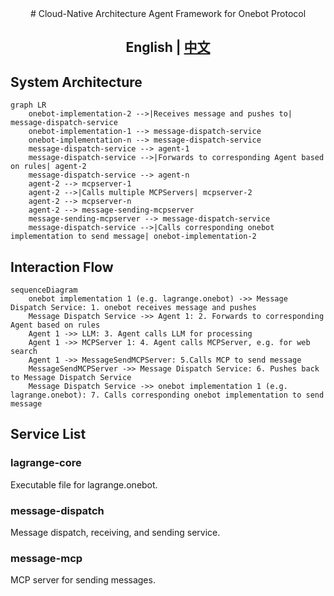<div align="center">
# Cloud-Native Architecture Agent Framework for Onebot Protocol


## English | [中文](./docs/README_CN.md)

</div>

## System Architecture

```mermaid
graph LR
	onebot-implementation-2 -->|Receives message and pushes to| message-dispatch-service
	onebot-implementation-1 --> message-dispatch-service
	onebot-implementation-n --> message-dispatch-service
	message-dispatch-service --> agent-1
	message-dispatch-service -->|Forwards to corresponding Agent based on rules| agent-2
	message-dispatch-service --> agent-n
	agent-2 --> mcpserver-1
	agent-2 -->|Calls multiple MCPServers| mcpserver-2
	agent-2 --> mcpserver-n
	agent-2 --> message-sending-mcpserver
	message-sending-mcpserver --> message-dispatch-service
	message-dispatch-service -->|Calls corresponding onebot implementation to send message| onebot-implementation-2
```

## Interaction Flow

```mermaid
sequenceDiagram
	onebot implementation 1 (e.g. lagrange.onebot) ->> Message Dispatch Service: 1. onebot receives message and pushes
	Message Dispatch Service ->> Agent 1: 2. Forwards to corresponding Agent based on rules
	Agent 1 ->> LLM: 3. Agent calls LLM for processing
	Agent 1 ->> MCPServer 1: 4. Agent calls MCPServer, e.g. for web search
	Agent 1 ->> MessageSendMCPServer: 5.Calls MCP to send message
	MessageSendMCPServer ->> Message Dispatch Service: 6. Pushes back to Message Dispatch Service
	Message Dispatch Service ->> onebot implementation 1 (e.g. lagrange.onebot): 7. Calls corresponding onebot implementation to send message
```

## Service List

### lagrange-core

Executable file for lagrange.onebot.

### message-dispatch

Message dispatch, receiving, and sending service.

### message-mcp

MCP server for sending messages.